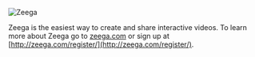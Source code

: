 ![Zeega](https://raw.github.com/Zeega/Zeega-Core/master/web/images/zeega-logo-large.png)

Zeega is the easiest way to create and share interactive videos. To learn more about Zeega go to [zeega.com](http://zeega.com) or sign up at [http://zeega.com/register/](http://zeega.com/register/).
